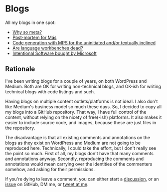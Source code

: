 # Blogs

All my blogs in one spot:

* [Why so meta?](content/why-so-meta.adoc)
* [Post-mortem for Más](content/post-mortem-for-Más.adoc)
* [Code generation with MPS for the uninitiated and/or textually inclined](content/code-generation-with-mps-for-the-uninitiated-and-or-textually-inclined.adoc)
* [Are language workbenches dead?](content/are-language-workbenches-dead.adoc)
* [Intentional Software bought by Microsoft](content/intentional-software-bought-by-microsoft.adoc)


## Rationale

I've been writing blogs for a couple of years, on both WordPress and Medium.
Both are OK for writing non-technical blogs, and OK-ish for writing technical blogs with code listings and such.

Having blogs on multiple content outlets/platforms is not ideal.
I also don't like Medium's business model so much these days.
So, I decided to copy all my blogs into a GitHub repository.
That way, I have full control of the content, without relying on the nicety of free(-ish) platforms.
It also makes it easier to include source code, and images, because these are just files in the repository.

The disadvantage is that all existing comments and annotations on the blogs as they exist on WordPress and Medium are not going to be reproduced here.
Technically, I could take the effort, but I don't really see the point so much.
First of all, my blogs don't have that many comments and annotations anyway.
Secondly, reproducing the comments and annotations would mean carrying over the identities of the commenters somehow, and asking for their permissions.

If you're dying to leave a comment, you can either start a [discussion](https://github.com/dslmeinte/blogs/discussions), or an [issue](https://github.com/dslmeinte/blogs/issues) on GitHub, DM me, or [tweet at me](https://twitter.com/meinte37).

